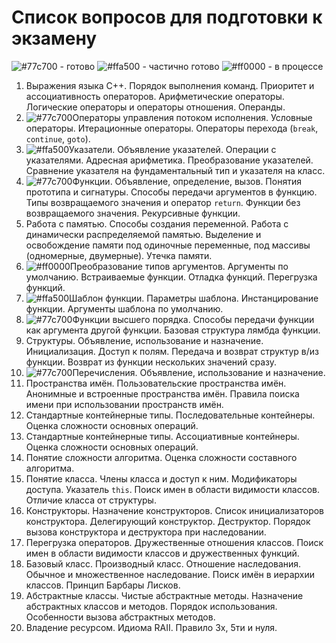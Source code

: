 # Список вопросов для подготовки к экзамену

![#77c700](https://placehold.co/15x15/77c700/77c700.png) - готово
![#ffa500](https://placehold.co/15x15/ffa500/ffa500.png) - частично готово
![#ff0000](https://placehold.co/15x15/ff0000/ff0000.png) - в процессе

1. Выражения языка С++. Порядок выполнения команд. Приоритет и ассоциативность операторов. Арифметические операторы. Логические операторы и операторы отношения. Операнды.
2. ![#77c700](https://placehold.co/15x15/77c700/77c700.png)Операторы управления потоком исполнения. Условные операторы. Итерационные операторы. Операторы перехода (`break`, `continue`, `goto`).
3. ![#ffa500](https://placehold.co/15x15/ffa500/ffa500.png)Указатели. Объявление указателей. Операции с указателями. Адресная арифметика. Преобразование указателей. Сравнение указателя на фундаментальный тип и указателя на класс. 
4. ![#77c700](https://placehold.co/15x15/77c700/77c700.png)Функции. Объявление, определение, вызов. Понятия прототипа и сигнатуры. Способы передачи аргументов в функцию. Типы возвращаемого значения и оператор `return`. Функции без возвращаемого значения. Рекурсивные функции.
5. Работа с памятью. Способы создания переменной. Работа с динамически распределяемой памятью. Выделение и освобождение памяти под одиночные переменные, под массивы (одномерные, двумерные). Утечка памяти.
6. ![#ff0000](https://placehold.co/15x15/ff0000/ff0000.png)Преобразование типов аргументов. Аргументы по умолчанию. Встраиваемые функции. Отладка функций. Перегрузка функций.
7. ![#ffa500](https://placehold.co/15x15/ffa500/ffa500.png)Шаблон функции. Параметры шаблона. Инстанцирование функции. Аргументы шаблона по умолчанию.
8. ![#77c700](https://placehold.co/15x15/77c700/77c700.png)Функции высшего порядка. Способы передачи функции как аргумента другой функции. Базовая структура лямбда функции.
9. Структуры. Объявление, использование и назначение. Инициализация. Доступ к полям. Передача и возврат структур в/из функции. Возврат из функции нескольких значений сразу.
10. ![#77c700](https://placehold.co/15x15/77c700/77c700.png)Перечисления. Объявление, использование и назначение.
11. Пространства имён. Пользовательские пространства имён. Анонимные и встроенные пространства имён. Правила поиска имени при использовании пространств имён.
12. Стандартные контейнерные типы. Последовательные контейнеры. Оценка сложности основных операций.
13. Стандартные контейнерные типы. Ассоциативные контейнеры. Оценка сложности основных операций.
14. Понятие сложности алгоритма. Оценка сложности составного алгоритма.
15. Понятие класса. Члены класса и доступ к ним. Модификаторы доступа. Указатель `this`. Поиск имен в области видимости классов. Отличие класса от структуры.
16. Конструкторы. Назначение конструкторов. Список инициализаторов конструктора. Делегирующий конструктор. Деструктор. Порядок вызова конструктора и деструктора при наследовании.
17. Перегрузка операторов. Дружественные отношения классов. Поиск имен в области видимости классов и дружественных функций.
18. Базовый класс. Производный класс. Отношение наследования. Обычное и множественное наследование. Поиск имён в иерархии классов. Принцип Барбары Лисков.
19. Абстрактные классы. Чистые абстрактные методы. Назначение абстрактных классов и методов. Порядок использования. Особенности вызова абстрактных методов.
20. Владение ресурсом. Идиома RAII. Правило 3x, 5ти и нуля.
